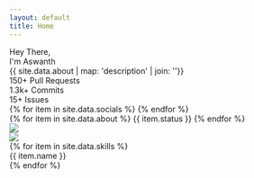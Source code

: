 ```yaml
---
layout: default
title: Home
---
```


<div class="home">
    <div class="head">
        <div class="left">
            <div class="myself">
                <div class="salutation">
                    Hey There,
                </div>
                <div class="name">
                    I'm Aswanth
                </div>
                <div class="description">
                    {{ site.data.about | map: 'description' | join: ''}}
                </div>
            </div>
            <div class="github-status">
                <div class="icon">
                    <i class="bx bxl-github"></i>
                </div>
                <div class="content">
                    <div class="data">
                        <span class="number">
                            150+
                        </span>
                        <span class="name">
                            Pull Requests
                        </span>
                    </div>
                    <div class="data">
                        <span class="number">
                            1.3k+
                        </span>
                        <span class="name">
                            Commits
                        </span>
                    </div>
                    <div class="data">
                        <span class="number">
                            15+
                        </span>
                        <span class="name">
                            Issues
                        </span>
                    </div>
                </div>
            </div>
        </div>
            <div class="socials">
                {% for item in site.data.socials %}
                    <a href="{{item.url}}"><i class="{{item.icon}}"></i></a>
                {% endfor %}
            </div>
        <div class="right">
            <div class="status">
                <div class="message">
                    {% for item in site.data.about %}
                        <span class="msg">{{ item.status }}</span>
                    {% endfor %}
                </div>
                <img src="{{ 'assets/chat-status.svg' | relative_url }}" />
            </div>
            <img src="{{ 'assets/aswanthvc.png' | relative_url }}"/>
        </div>
    </div>
    <div class="skills">
    <div id="skills" class="wrapper">
        {% for item in site.data.skills %}
            <div class="skill">
                <i class="{{item.icon}}"></i>
                <span class="name">{{ item.name }}</span>
            </div>
        {% endfor %}
        </div>
    </div>
</div>
